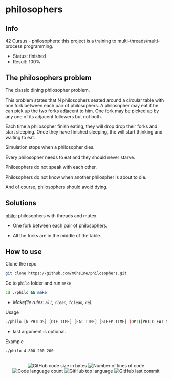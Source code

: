 # philosophers

## Info

42 Cursus - philosophers: this project is a training to multi-threads/multi-process programming.

- Status: finished
- Result: 100%

## The philosophers problem

The classic dining philosopher problem.

This problem states that N philosophers seated around a circular table with one fork between each pair of philosophers. A philosopher may eat if he can pick up the two forks adjacent to him. One fork may be picked up by any one of its adjacent followers but not both. 

Each time a philosopher finish eating, they will drop drop their forks and start sleeping. Once they have finished sleeping, the will start thinking and waiting to eat.

Simulation stops when a philosopher dies.

Every philosopher needs to eat and they should never starve.

Philosophers do not speak with each other.

Philosophers do not know when another philospher is about to die.

And of course, philosophers should avoid dying.

## Solutions

[philo](https://github.com/m0hs1ne/philosophers/tree/main/philo): philosophers with threads and mutex.

- One fork between each pair of philosophers.

- All the forks are in the middle of the table.

## How to use

Clone the repo

```sh
git clone https://github.com/m0hs1ne/philosophers.git
```
Go to `philo` folder and run `make`

```sh
cd ./philo && make
```

- *Makefile rules: `all`, `clean`, `fclean`, `re`).*

Usage

```sh
./philo [N PHILOS] [DIE TIME] [EAT TIME] [SLEEP TIME] (OPT)[PHILO EAT N TIMES]
```

- last argument is optional.

Example

```sh
./philo 4 800 200 200
```

##

<p align="center">
	<img alt="GitHub code size in bytes" src="https://img.shields.io/github/languages/code-size/m0hs1ne/philosophers?color=lightblue" />
	<img alt="Number of lines of code" src="https://img.shields.io/tokei/lines/github/m0hs1ne/philosophers?color=critical" />
	<img alt="Code language count" src="https://img.shields.io/github/languages/count/m0hs1ne/philosophers" />
	<img alt="GitHub top language" src="https://img.shields.io/github/languages/top/m0hs1ne/philosophers?color=blue" />
	<img alt="GitHub last commit" src="https://img.shields.io/github/last-commit/m0hs1ne/philosophers?color=green" />
</p>